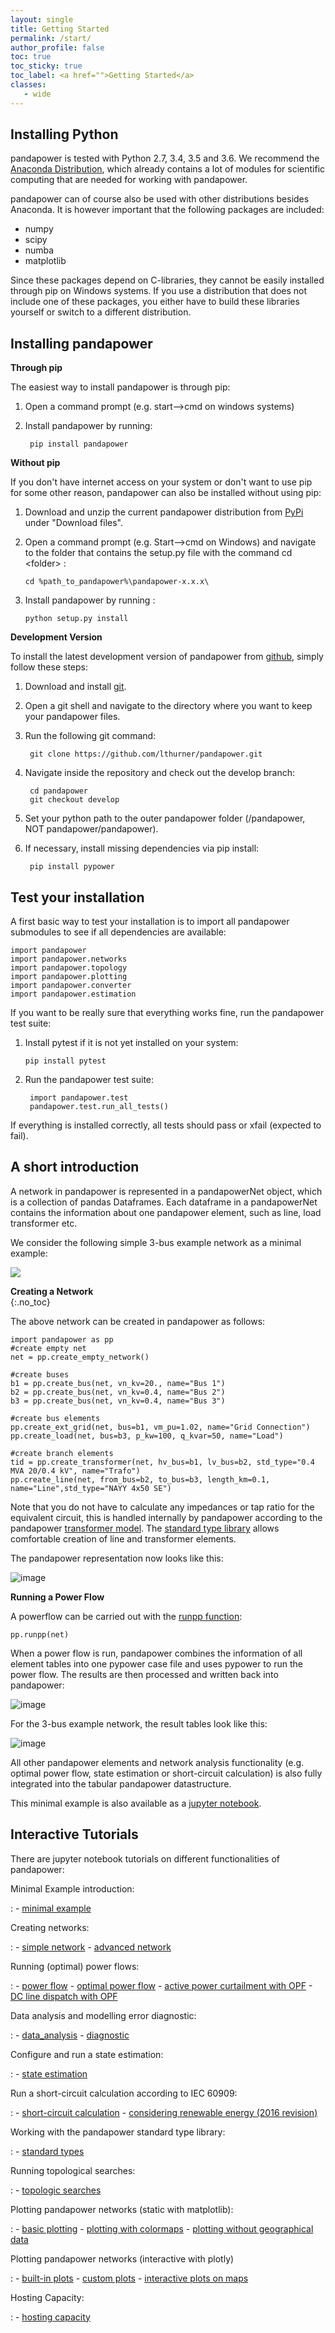 ```yaml
---
layout: single
title: Getting Started
permalink: /start/
author_profile: false
toc: true
toc_sticky: true
toc_label: <a href="">Getting Started</a>
classes:
   - wide
---
```


## Installing Python <a name="install"></a>

pandapower is tested with Python 2.7, 3.4, 3.5 and 3.6. We recommend the [Anaconda Distribution](https://www.continuum.io/downloads), which already contains a lot of modules for scientific computing that are needed for working with pandapower.

pandapower can of course also be used with other distributions besides Anaconda. It is however important that the following packages are included:

- numpy
- scipy
- numba
- matplotlib

Since these packages depend on C-libraries, they cannot be easily installed through pip on Windows systems.
If you use a distribution that does not include one of these packages, you either have to build these libraries yourself or switch to a different distribution.

## Installing pandapower
        
**Through pip**<br>

The easiest way to install pandapower is through pip:

1. Open a command prompt (e.g. start-->cmd on windows systems)

2. Install pandapower by running:

        pip install pandapower


**Without pip**<br>

If you don't have internet access on your system or don't want to use pip for some other reason, pandapower can also be installed without using pip:

1.  Download and unzip the current pandapower distribution from [PyPi](https://pypi.org/project/pandapower/) under "Download files".
2.  Open a command prompt (e.g. Start\--\>cmd on Windows) and navigate to the folder that contains the setup.py file with the command cd
    \<folder\> :

        cd %path_to_pandapower%\pandapower-x.x.x\

3.  Install pandapower by running :

        python setup.py install

**Development Version**<br>

To install the latest development version of pandapower from [github](https://github.com/lthurner/pandapower), simply follow these steps:

1. Download and install [git](https://git-scm.com). 

2. Open a git shell and navigate to the directory where you want to keep your pandapower files.

3. Run the following git command:

        git clone https://github.com/lthurner/pandapower.git

4. Navigate inside the repository and check out the develop branch:

        cd pandapower
        git checkout develop
       
3. Set your python path to the outer pandapower folder (/pandapower, NOT pandapower/pandapower). 

4. If necessary, install missing dependencies via pip install:

        pip install pypower
        
## Test your installation <a name="test"></a>

A first basic way to test your installation is to import all pandapower submodules to see if all dependencies are available:

    import pandapower
    import pandapower.networks
    import pandapower.topology
    import pandapower.plotting
    import pandapower.converter
    import pandapower.estimation

If you want to be really sure that everything works fine, run the pandapower test suite:

1.  Install pytest if it is not yet installed on your system:

        pip install pytest

2. Run the pandapower test suite:

        import pandapower.test
        pandapower.test.run_all_tests()

If everything is installed correctly, all tests should pass or xfail (expected to fail).


## A short introduction <a name="intro"></a>

A network in pandapower is represented in a pandapowerNet object, which
is a collection of pandas Dataframes. Each dataframe in a pandapowerNet
contains the information about one pandapower element, such as line,
load transformer etc.

We consider the following simple 3-bus example network as a minimal
example:

![](http://pandapower.readthedocs.io/en/latest/_images/3bus-system.png)


**Creating a Network**<br>
{:.no_toc}

The above network can be created in pandapower as follows:

    import pandapower as pp
    #create empty net
    net = pp.create_empty_network() 

    #create buses
    b1 = pp.create_bus(net, vn_kv=20., name="Bus 1")
    b2 = pp.create_bus(net, vn_kv=0.4, name="Bus 2")
    b3 = pp.create_bus(net, vn_kv=0.4, name="Bus 3")

    #create bus elements
    pp.create_ext_grid(net, bus=b1, vm_pu=1.02, name="Grid Connection")
    pp.create_load(net, bus=b3, p_kw=100, q_kvar=50, name="Load")

    #create branch elements
    tid = pp.create_transformer(net, hv_bus=b1, lv_bus=b2, std_type="0.4 MVA 20/0.4 kV", name="Trafo")
    pp.create_line(net, from_bus=b2, to_bus=b3, length_km=0.1, name="Line",std_type="NAYY 4x50 SE")   

Note that you do not have to calculate any impedances or tap ratio for
the equivalent circuit, this is handled internally by pandapower
according to the pandapower [transformer model]. The [standard type
library] allows comfortable creation of line and transformer elements.

The pandapower representation now looks like this:

![image](http://pandapower.readthedocs.io/en/latest/_images/pandapower_datastructure.png)

**Running a Power Flow**<br>

A powerflow can be carried out with the [runpp function][]: 

    pp.runpp(net)

When a power flow is run, pandapower combines the information of all
element tables into one pypower case file and uses pypower to run the
power flow. The results are then processed and written back into
pandapower:

![image](http://pandapower.readthedocs.io/en/latest/_images/pandapower_powerflow.png)

For the 3-bus example network, the result tables look like this:

![image](http://pandapower.readthedocs.io/en/latest/_images/pandapower_results.png)

All other pandapower elements and network analysis functionality (e.g.
optimal power flow, state estimation or short-circuit calculation) is
also fully integrated into the tabular pandapower datastructure.

This minimal example is also available as a [jupyter notebook].

  [transformer model]: http://pandapower.readthedocs.io/en/latest/elements/trafo.html#electric-model
  [standard type library]: http://pandapower.readthedocs.io/en/latest/std_types.html
  [runpp function]: http://pandapower.readthedocs.io/en/latest/powerflow/ac.html
  [jupyter notebook]: https://github.com/lthurner/pandapower/blob/develop/tutorials/minimal_example.ipynb


  
## Interactive Tutorials <a name="tutorials"></a>

There are jupyter notebook tutorials on different functionalities of pandapower:

Minimal Example introduction:

:   -   [minimal example]

Creating networks:

:   -   [simple network]
    -   [advanced network]

Running (optimal) power flows:

:   -   [power flow]
    -   [optimal power flow]
    -   [active power curtailment with OPF]
    -   [DC line dispatch with OPF]

Data analysis and modelling error diagnostic:

:   -   [data_analysis]
    -   [diagnostic]

Configure and run a state estimation:

:   -   [state estimation]

Run a short-circuit calculation according to IEC 60909:

:   -   [short-circuit calculation]
    -   [considering renewable energy (2016 revision)]

Working with the pandapower standard type library:

:   -   [standard types]

Running topological searches:

:   -   [topologic searches]

Plotting pandapower networks (static with matplotlib):

:   -   [basic plotting]
    -   [plotting with colormaps]
    -   [plotting without geographical data]


Plotting pandapower networks (interactive with plotly)

:   -   [built-in plots]
    -   [custom plots]
    -   [interactive plots on maps]

Hosting Capacity:

:   -   [hosting capacity]

  [minimal example]: https://github.com/panda-power/pandapower/blob/master/tutorials/minimal_example.ipynb
  [simple network]: https://github.com/panda-power/pandapower/blob/master/tutorials/create_simple.ipynb
  [advanced network]: https://github.com/panda-power/pandapower/blob/master/tutorials/create_advanced.ipynb
  [power flow]: https://github.com/panda-power/pandapower/blob/master/tutorials/powerflow.ipynb
  [optimal power flow]: https://github.com/panda-power/pandapower/blob/master/tutorials/opf_basic.ipynb
  [active power curtailment with OPF]: https://github.com/panda-power/pandapower/blob/master/tutorials/opf_curtail.ipynb
  [DC line dispatch with OPF]: https://github.com/panda-power/pandapower/blob/master/tutorials/opf_dcline.ipynb
  [data_analysis]: https://github.com/panda-power/pandapower/blob/master/tutorials/data_analysis.ipynb
  [diagnostic]: https://github.com/panda-power/pandapower/blob/master/tutorials/diagnostic.ipynb
  [state estimation]: https://github.com/panda-power/pandapower/blob/master/tutorials/state_estimation.ipynb
  [short-circuit calculation]: https://github.com/lthurner/pandapower/blob/develop/tutorials/shortcircuit.ipynb
  [considering renewable energy (2016 revision)]: https://github.com/lthurner/pandapower/blob/develop/tutorials/shortcircuit_renewables.ipynb
  [standard types]: https://github.com/panda-power/pandapower/blob/master/tutorials/std_types.ipynb
  [topologic searches]: https://github.com/panda-power/pandapower/blob/master/tutorials/topology.ipynb
  [basic plotting]: https://github.com/panda-power/pandapower/blob/master/tutorials/plotting_basic.ipynb
  [plotting with colormaps]: https://github.com/panda-power/pandapower/blob/master/tutorials/plotting_colormaps.ipynb
  [plotting without geographical data]: https://github.com/panda-power/pandapower/blob/master/tutorials/plotting_structural.ipynb
  [built-in plots]: http://nbviewer.jupyter.org/github/lthurner/pandapower/blob/develop/tutorials/plotly_built-in.ipynb
  [custom plots]: http://nbviewer.jupyter.org/github/lthurner/pandapower/blob/develop/tutorials/plotly_traces.ipynb
  [interactive plots on maps]: http://nbviewer.jupyter.org/github/lthurner/pandapower/blob/develop/tutorials/plotly_maps.ipynb
  [hosting capacity]: https://github.com/lthurner/pandapower/blob/develop/tutorials/hosting_capacity.ipynb
